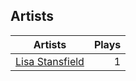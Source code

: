 ## Artists
Artists | Plays 
----- | -----: 
[Lisa Stansfield](/artists/lisa-stansfield-120577) | 1

